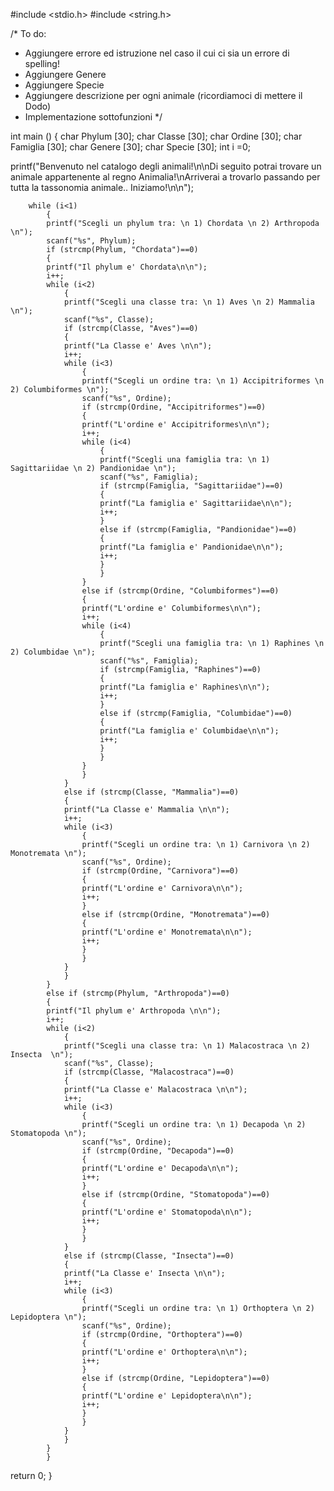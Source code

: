 #include <stdio.h>
#include <string.h>

/*
To do:
- Aggiungere errore ed istruzione nel caso il cui ci sia un errore di spelling!
- Aggiungere Genere
- Aggiungere Specie
- Aggiungere descrizione per ogni animale (ricordiamoci di mettere il Dodo)
- Implementazione sottofunzioni
*/

int main ()
{
char Phylum [30];
char Classe [30];
char Ordine [30];
char Famiglia [30];
char Genere [30];
char Specie [30];
int i =0;

printf("Benvenuto nel catalogo degli animali!\n\nDi seguito potrai trovare un animale appartenente al regno Animalia!\nArriverai a trovarlo passando per tutta la tassonomia animale.. Iniziamo!\n\n");

        while (i<1)
            {
            printf("Scegli un phylum tra: \n 1) Chordata \n 2) Arthropoda \n");
            scanf("%s", Phylum);
            if (strcmp(Phylum, "Chordata")==0)
            {
            printf("Il phylum e' Chordata\n\n");
            i++;
            while (i<2)
                {
                printf("Scegli una classe tra: \n 1) Aves \n 2) Mammalia  \n");
                scanf("%s", Classe);
                if (strcmp(Classe, "Aves")==0)
                {
                printf("La Classe e' Aves \n\n");
                i++;
                while (i<3)
                    {
                    printf("Scegli un ordine tra: \n 1) Accipitriformes \n 2) Columbiformes \n");
                    scanf("%s", Ordine);
                    if (strcmp(Ordine, "Accipitriformes")==0)
                    {
                    printf("L'ordine e' Accipitriformes\n\n");
                    i++;
                    while (i<4)
                        {
                        printf("Scegli una famiglia tra: \n 1) Sagittariidae \n 2) Pandionidae \n");
                        scanf("%s", Famiglia);
                        if (strcmp(Famiglia, "Sagittariidae")==0)
                        {
                        printf("La famiglia e' Sagittariidae\n\n");
                        i++;
                        }
                        else if (strcmp(Famiglia, "Pandionidae")==0)
                        {
                        printf("La famiglia e' Pandionidae\n\n");
                        i++;
                        }
                        }
                    }
                    else if (strcmp(Ordine, "Columbiformes")==0)
                    {
                    printf("L'ordine e' Columbiformes\n\n");
                    i++;
                    while (i<4)
                        {
                        printf("Scegli una famiglia tra: \n 1) Raphines \n 2) Columbidae \n");
                        scanf("%s", Famiglia);
                        if (strcmp(Famiglia, "Raphines")==0)
                        {
                        printf("La famiglia e' Raphines\n\n");
                        i++;
                        }
                        else if (strcmp(Famiglia, "Columbidae")==0)
                        {
                        printf("La famiglia e' Columbidae\n\n");
                        i++;
                        }
                        }
                    }
                    }
                }
                else if (strcmp(Classe, "Mammalia")==0)
                {
                printf("La Classe e' Mammalia \n\n");
                i++;
                while (i<3)
                    {
                    printf("Scegli un ordine tra: \n 1) Carnivora \n 2) Monotremata \n");
                    scanf("%s", Ordine);
                    if (strcmp(Ordine, "Carnivora")==0)
                    {
                    printf("L'ordine e' Carnivora\n\n");
                    i++;
                    }
                    else if (strcmp(Ordine, "Monotremata")==0)
                    {
                    printf("L'ordine e' Monotremata\n\n");
                    i++;
                    }
                    }
                }
                }
            }
            else if (strcmp(Phylum, "Arthropoda")==0)
            {
            printf("Il phylum e' Arthropoda \n\n");
            i++;
            while (i<2)
                {
                printf("Scegli una classe tra: \n 1) Malacostraca \n 2) Insecta  \n");
                scanf("%s", Classe);
                if (strcmp(Classe, "Malacostraca")==0)
                {
                printf("La Classe e' Malacostraca \n\n");
                i++;
                while (i<3)
                    {
                    printf("Scegli un ordine tra: \n 1) Decapoda \n 2) Stomatopoda \n");
                    scanf("%s", Ordine);
                    if (strcmp(Ordine, "Decapoda")==0)
                    {
                    printf("L'ordine e' Decapoda\n\n");
                    i++;
                    }
                    else if (strcmp(Ordine, "Stomatopoda")==0)
                    {
                    printf("L'ordine e' Stomatopoda\n\n");
                    i++;
                    }
                    }
                }
                else if (strcmp(Classe, "Insecta")==0)
                {
                printf("La Classe e' Insecta \n\n");
                i++;
                while (i<3)
                    {
                    printf("Scegli un ordine tra: \n 1) Orthoptera \n 2) Lepidoptera \n");
                    scanf("%s", Ordine);
                    if (strcmp(Ordine, "Orthoptera")==0)
                    {
                    printf("L'ordine e' Orthoptera\n\n");
                    i++;
                    }
                    else if (strcmp(Ordine, "Lepidoptera")==0)
                    {
                    printf("L'ordine e' Lepidoptera\n\n");
                    i++;
                    }
                    }
                }
                }
            }
            }
return 0;
}
